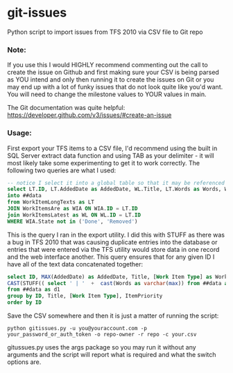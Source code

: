 # git-issues
Python script to import issues from TFS 2010 via CSV file to Git repo

### Note:
If you use this I would HIGHLY recommend commenting out the call to create the issue on Github and first making sure your CSV is being parsed as YOU intend and only then running it to create the issues on Git or you may end up with a lot of funky issues that do not look quite like you'd want.  You will need to change the milestone values to YOUR values in main.

The Git documentation was quite helpful: https://developer.github.com/v3/issues/#create-an-issue

### Usage:
First export your TFS items to a CSV file, I'd recommend using the built in SQL Server extract data function and using TAB as your delimiter - it will most likely take
some experimenting to get it to work correctly.  The following two queries are what I used:

```sql
-- notice I select it into a global table so that it may be referenced by the export utility later
select LT.ID, LT.AddedDate as AddedDate, WL.Title, LT.Words as Words, WL.[Work Item Type], WL.Fld10002 as ItemPriority
into ##data
from WorkItemLongTexts as LT
JOIN WorkItemsAre as WIA ON WIA.ID = LT.ID
join WorkItemsLatest as WL ON WL.ID = LT.ID
WHERE WIA.State not in ('Done', 'Removed')
```

This is the query I ran in the export utility.  I did this with STUFF as there was a bug in TFS 2010 that was causing duplicate entries into the database or
entries that were entered via the TFS utility would store data in one record and the web interface another.  This query ensures that for any given ID I have all of the
text data concatenated together:
```sql
select ID, MAX(AddedDate) as AddedDate, Title, [Work Item Type] as WorkItemType, ItemPriority,
CAST(STUFF(( select ' | '  +  cast(Words as varchar(max)) from ##data as d2 where d2.ID = d1.ID FOR XML PATH(''), TYPE).value('.[1]', 'nvarchar(max)'), 1, 2, '') as varchar(max)) as body
from ##data as d1
group by ID, Title, [Work Item Type], ItemPriority
order by ID
```

Save the CSV somewhere and then it is just a matter of running the script:
```shell
python gitissues.py -u you@youraccount.com -p your_password_or_auth_token -o repo-owner -r repo -c your.csv
```
gitussues.py uses the args package so you may run it without any arguments and the script will report what is required and what the switch options are.
